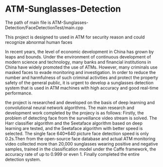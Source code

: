 # ATM-Sunglasses-Detection

The path of main file is ATM-Sunglasses-Detection/FaceDetectionTest/main.cpp

This project is designed to used in ATM for security reason and could recognize abnormal human faces

In recent years, the level of economic development in China has grown by leaps and bounds. Under the environment of continuous development of modern science and technology, many banks and financial institutions in China have widely promoted the use of ATMs. However, many criminals use masked faces to evade monitoring and investigation. In order to reduce the number and harmfulness of such criminal activities and protect the property safety of the general public, it is urgent to develop a sunglasses detection system that is used in ATM machines with high accuracy and good real-time performance.

the project is researched and developed on the basis of deep learning and convolutional neural network algorithms. The main research and development work completed by the projecy is as follows:
Firstly, the problem of detecting face from the surveillance video stream is solved. The Harr classifier algorithm and the Seetaface algorithm based on deep learning are tested, and the Seetaface algorithm with better speed is selected. The single face 640*640 picture face detection speed is only 0.2s.Then from the open-source face database and actual ATM monitoring video collected more than 20,000 sunglasses wearing positive and negative samples, trained in the classification model under the Caffe framework, the accuracy rate of up to 0.999 or even 1. Finally completed the entire detection system.
